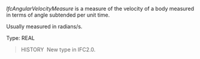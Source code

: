 _IfcAngularVelocityMeasure_ is a measure of the velocity of a body measured in terms of angle subtended per unit time.

Usually measured in radians/s.

Type: REAL

> HISTORY&nbsp; New type in IFC2.0.
